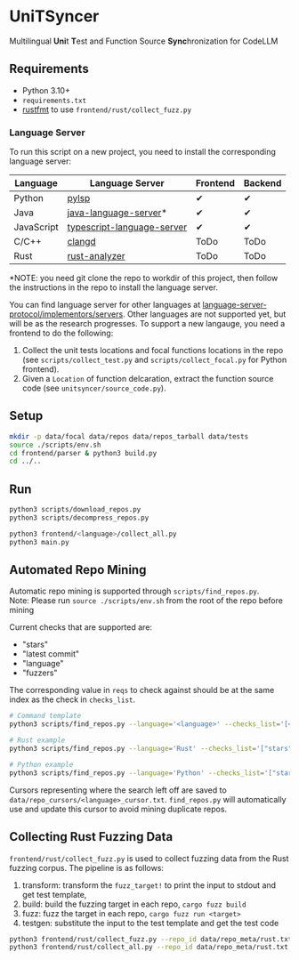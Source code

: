 # UniTSyncer

Multilingual **Uni**t **T**est and Function Source **Sync**hronization for CodeLLM

## Requirements

- Python 3.10+
- `requirements.txt`
- [rustfmt](https://github.com/rust-lang/rustfmt) to use `frontend/rust/collect_fuzz.py`

### Language Server

To run this script on a new project, you need to install the corresponding language server:

| Language   | Language Server                                                                                        | Frontend | Backend  |
| ---------- | ------------------------------------------------------------------------------------------------------ | -------- | -------- |
| Python     | [pylsp](https://github.com/python-lsp/python-lsp-server)                                               | &#x2714; | &#x2714; |
| Java       | [java-language-server](https://github.com/georgewfraser/java-language-server)\*                        | &#x2714; | &#x2714; |
| JavaScript | [typescript-language-server](https://github.com/typescript-language-server/typescript-language-server) | &#x2714; | &#x2714; |
| C/C++      | [clangd](https://clangd.llvm.org/installation.html)                                                    | ToDo     | ToDo     |
| Rust       | [rust-analyzer](https://rust-analyzer.github.io/manual.html)                                           | ToDo     | ToDo     |

\*NOTE: you need git clone the repo to workdir of this project, then follow the instructions in the repo to install the language server.

You can find language server for other languages at
[language-server-protocol/implementors/servers](https://microsoft.github.io/language-server-protocol/implementors/servers/).
Other languages are not supported yet, but will be as the research progresses.
To support a new langauge, you need a frontend to do the following:

1. Collect the unit tests locations and focal functions locations in the repo (see `scripts/collect_test.py` and `scripts/collect_focal.py` for Python frontend).
2. Given a `Location` of function delcaration, extract the function source code (see `unitsyncer/source_code.py`).

## Setup

```bash
mkdir -p data/focal data/repos data/repos_tarball data/tests
source ./scripts/env.sh
cd frontend/parser & python3 build.py
cd ../..
```

## Run

```bash
python3 scripts/download_repos.py
python3 scripts/decompress_repos.py

python3 frontend/<language>/collect_all.py
python3 main.py
```

## Automated Repo Mining
Automatic repo mining is supported through `scripts/find_repos.py`.  
Note: Please run `source ./scripts/env.sh` from the root of the repo before mining

Current checks that are supported are:
- "stars"
- "latest commit"
- "language"
- "fuzzers"

The corresponding value in `reqs` to check against should be at the same index as the check in `checks_list`.
```bash
# Command template
python3 scripts/find_repos.py --language='<language>' --checks_list='[<checks>]' --reqs='[<values>]' --num_searches='<num_searches>'

# Rust example
python3 scripts/find_repos.py --language='Rust' --checks_list='["stars", "latest commit", "language", "fuzzers"]' --reqs='["10", "2020-1-1", "Rust", None]' --num_searches='1'

# Python example
python3 scripts/find_repos.py --language='Python' --checks_list='["stars", "latest commit", "language"]' --reqs='["10", "2020-1-1", "Python"]' --num_searches='1'
```
Cursors representing where the search left off are saved to `data/repo_cursors/<language>_cursor.txt`. `find_repos.py` will automatically use and update this cursor to avoid mining duplicate repos.

## Collecting Rust Fuzzing Data

`frontend/rust/collect_fuzz.py` is used to collect fuzzing data from the Rust fuzzing corpus.
The pipeline is as follows:
1. transform: transform the `fuzz_target!` to print the input to stdout and get test template,
2. build: build the fuzzing target in each repo, `cargo fuzz build`
3. fuzz: fuzz the target in each repo, `cargo fuzz run <target>`
4. testgen: substitute the input to the test template and get the test code

```bash
python3 frontend/rust/collect_fuzz.py --repo_id data/repo_meta/rust.txt -p all
python3 frontend/rust/collect_all.py --repo_id data/repo_meta/rust.txt --repo_root data/rust_repos --fuzz True
```